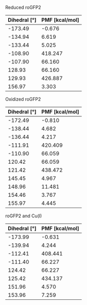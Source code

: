 Reduced roGFP2

| Dihedral [°] | PMF [kcal/mol] |
|-----------|-----------|
| -173.49 | -0.676 |
| -134.94 | 6.619 |
| -133.44 | 5.025 |
| -108.90 | 418.247 |
| -107.90 | 66.160 |
| 128.93 | 66.160 |
| 129.93 | 426.887 |
| 156.97 | 3.303 |

Oxidized roGFP2

| Dihedral [°] | PMF [kcal/mol] |
|-----------|-----------|
| -172.49 | -0.810 |
| -138.44 | 4.682 |
| -136.44 | 4.217 |
| -111.91 | 420.409 |
| -110.90 | 66.059 |
| 120.42 | 66.059 |
| 121.42 | 438.472 |
| 145.45 | 4.967 |
| 148.96 | 11.481 |
| 154.46 | 3.767 |
| 155.97 | 4.445 |

roGFP2 and Cu(I)

| Dihedral [°] | PMF [kcal/mol] |
|-----------|-----------|
| -173.99 | -0.631 |
| -139.94 | 4.244 |
| -112.41 | 408.441 |
| -111.40 | 66.227 |
| 124.42 | 66.227 |
| 125.42 | 434.137 |
| 151.96 | 4.570 |
| 153.96 | 7.259 |
